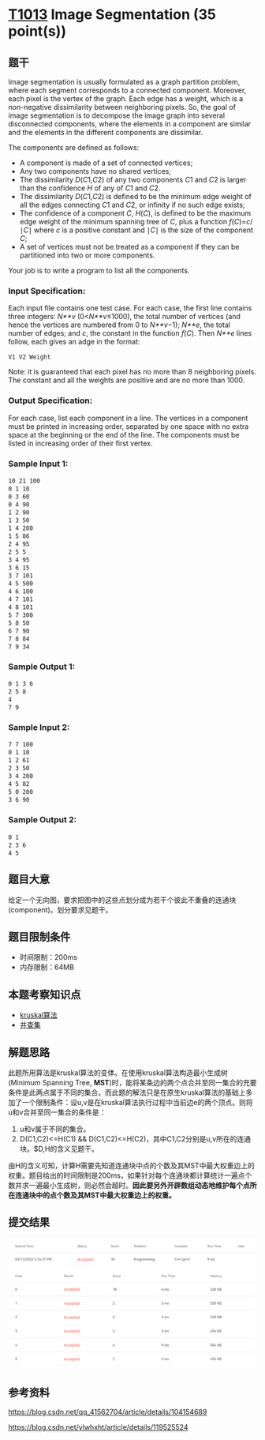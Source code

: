 # [T1013](https://pintia.cn/problem-sets/994805148990160896/problems/994805151670321152) Image Segmentation (35 point(s))

## 题干

Image segmentation is usually formulated as a graph partition problem, where each segment corresponds to a connected component. Moreover, each pixel is the vertex of the graph. Each edge has a weight, which is a non-negative dissimilarity between neighboring pixels. So, the goal of image segmentation is to decompose the image graph into several disconnected components, where the elements in a component are similar and the elements in the different components are dissimilar.

The components are defined as follows:

- A component is made of a set of connected vertices;
- Any two components have no shared vertices;
- The dissimilarity *D*(*C*1,*C*2) of any two components *C*1 and *C*2 is larger than the confidence *H* of any of *C*1 and *C*2.
- The dissimilarity *D*(*C*1,*C*2) is defined to be the minimum edge weight of all the edges connecting *C*1 and *C*2, or infinity if no such edge exists;
- The confidence of a component *C*, *H*(*C*), is defined to be the maximum edge weight of the minimum spanning tree of *C*, plus a function *f*(*C*)=*c*/∣*C*∣ where *c* is a positive constant and ∣*C*∣ is the size of the component *C*;
- A set of vertices must not be treated as a component if they can be partitioned into two or more components.

Your job is to write a program to list all the components.

### Input Specification:

Each input file contains one test case. For each case, the first line contains three integers: *N**v* (0<*N**v*≤1000), the total number of vertices (and hence the vertices are numbered from 0 to *N**v*−1); *N**e*, the total number of edges; and *c*, the constant in the function *f*(*C*). Then *N**e* lines follow, each gives an adge in the format:

```
V1 V2 Weight
```

Note: it is guaranteed that each pixel has no more than 8 neighboring pixels. The constant and all the weights are positive and are no more than 1000.

### Output Specification:

For each case, list each component in a line. The vertices in a component must be printed in increasing order, separated by one space with no extra space at the beginning or the end of the line. The components must be listed in increasing order of their first vertex.

### Sample Input 1:

```in
10 21 100
0 1 10
0 3 60
0 4 90
1 2 90
1 3 50
1 4 200
1 5 86
2 4 95
2 5 5
3 4 95
3 6 15
3 7 101
4 5 500
4 6 100
4 7 101
4 8 101
5 7 300
5 8 50
6 7 90
7 8 84
7 9 34
```

### Sample Output 1:

```out
0 1 3 6
2 5 8
4
7 9
```

### Sample Input 2:

```in
7 7 100
0 1 10
1 2 61
2 3 50
3 4 200
4 5 82
5 0 200
3 6 90
```

### Sample Output 2:

```out
0 1
2 3 6
4 5
```

## 题目大意

给定一个无向图，要求把图中的这些点划分成为若干个彼此不重叠的连通块(component)。划分要求见题干。

## 题目限制条件

- 时间限制：200ms
- 内存限制：64MB

## 本题考察知识点

- [kruskal算法](https://blog.csdn.net/luomingjun12315/article/details/47700237)
- [并查集](https://zhuanlan.zhihu.com/p/93647900/)

## 解题思路

此题所用算法是kruskal算法的变体。在使用kruskal算法构造最小生成树(Minimum Spanning Tree, **MST**)时，能将某条边的两个点合并至同一集合的充要条件是此两点属于不同的集合。而此题的解法只是在原生kruskal算法的基础上多加了一个限制条件：设u,v是在kruskal算法执行过程中当前边e的两个顶点。则将u和v合并至同一集合的条件是：

1. u和v属于不同的集合。
2. D(C1,C2)<=H(C1) \&\& D(C1,C2)<=H(C2)，其中C1,C2分别是u,v所在的连通块。$D,H的含义见题干。

由H的含义可知，计算H需要先知道连通块中点的个数及其MST中最大权重边上的权重。题目给出的时间限制是200ms，如果针对每个连通块都计算统计一遍点个数并求一遍最小生成树，则必然会超时。**因此要另外开辟数组动态地维护每个点所在连通块中的点个数及其MST中最大权重边上的权重。**

## 提交结果

<img src="../images/result/1013.png" alt="image-20220313214730724" style="zoom:67%;" />

## 参考资料

https://blog.csdn.net/qq_41562704/article/details/104154689

https://blog.csdn.net/ylwhxht/article/details/119525524